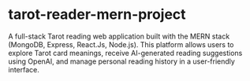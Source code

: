 # tarot-reader-mern-project

A full-stack Tarot reading web application built with the MERN stack (MongoDB, Express, React.Js, Node.js). This platform allows users to explore Tarot card meanings, receive AI-generated reading suggestions using OpenAI, and manage personal reading history in a user-friendly interface.
